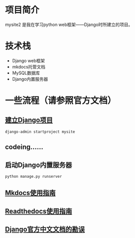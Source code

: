 # 项目简介  
mysite2 是我在学习python web框架——Django时所建立的项目。
# 技术栈  
* Django web框架
* mkdocs托管文档
* MySQL数据库
* Django内置服务器
# 一些流程（请参照官方文档）
## [建立Django项目](https://docs.djangoproject.com/zh-hans/2.2/intro/tutorial01/)  
```bash
django-admin startproject mysite
```
## codeing……  
## 启动Django内置服务器  
```bash
python manage.py runserver
```
## [Mkdocs使用指南](https://markdown-docs-zh.readthedocs.io/zh_CN/latest/)
## [Readthedocs使用指南](https://docs.readthedocs.io/en/stable/intro/getting-started-with-sphinx.html)
## [Django官方中文文档的勘误](https://www.transifex.com/django/django-docs/dashboard/)
